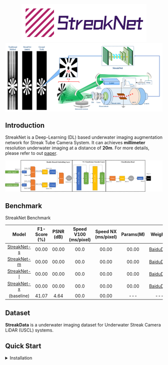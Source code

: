 <div align="center"><img src="./assets/streaknet_logo.png" width="400"></div>
<div align="center"><img src="./assets/demo.png"></div>

## Introduction

StreakNet is a Deep-Learning (DL) based underwater imaging augmentation network for Streak Tube Camera System. It can achieves **millimeter** resolution underwater imaging at a distance of **20m**. For more details, please refer to out [paper](#).

<div align="center"><img src="./assets/streaknet_architecture.png"></div>

## Benchmark

StreakNet Benchmark

|Model|F1-Score (%)|PSNR (dB)|Speed V100 (ms/pixel)|Speed NX (ms/pixel)|Params(M)|Weights|
|:---:|:---:|:---:|:---:|:---:|:---:|:---:|
|[StreakNet-s](./exps/streaknet/streaknet_s.py)|00.00|00.00|00.0|00.00|00.00|[BaiduDisk](#)|
|[StreakNet-m](./exps/streaknet/streaknet_s.py)|00.00|00.00|00.0|00.00|00.00|[BaiduDisk](#)|
|[StreakNet-l](./exps/streaknet/streaknet_s.py)|00.00|00.00|00.0|00.00|00.00|[BaiduDisk](#)|
|[StreakNet-x](./exps/streaknet/streaknet_s.py)|00.00|00.00|00.0|00.00|00.00|[BaiduDisk](#)|
|(baseline)|41.07|4.64|00.0|00.00|---|---|

## Dataset
**StreakData** is a underwater imaging dataset for Underwater Streak Camera LiDAR (USCL) systems. 

## Quick Start
<details>
<summary>Installation</summary>

Step1. Setup your conda environment.
```sh
conda create -n streaknet python=3.7
conda activate streaknet
```

Step2. Install StreakNet from source.
```sh
git clone https://github.com/BestAnHongjun/StreakNet.git
cd StreakNet
pip install -e .
```
</details>
